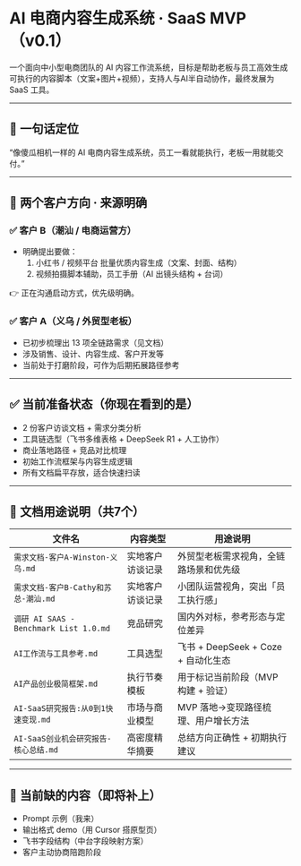 # AI 电商内容生成系统 · SaaS MVP（v0.1）

一个面向中小型电商团队的 AI 内容工作流系统，目标是帮助老板与员工高效生成可执行的内容脚本（文案+图片+视频），支持人与AI半自动协作，最终发展为 SaaS 工具。

---

## 🧠 一句话定位

“像傻瓜相机一样的 AI 电商内容生成系统，员工一看就能执行，老板一用就能交付。”

---

## 🎯 两个客户方向 · 来源明确

### ✅ 客户 B（潮汕 / 电商运营方）
- 明确提出要做：
  1. 小红书 / 视频平台 批量优质内容生成（文案、封面、结构）
  2. 视频拍摄脚本辅助，员工手册（AI 出镜头结构 + 台词）

👉 正在沟通启动方式，优先级明确。

### ✅ 客户 A（义乌 / 外贸型老板）
- 已初步梳理出 13 项全链路需求（见文档）
- 涉及销售、设计、内容生成、客户开发等
- 当前处于打磨阶段，可作为后期拓展路径参考

---

## ✅ 当前准备状态（你现在看到的是）

- 2 份客户访谈文档 + 需求分类分析
- 工具链选型（飞书多维表格 + DeepSeek R1 + 人工协作）
- 商业落地路径 + 竞品对比梳理
- 初始工作流框架与内容生成逻辑
- 所有文档扁平存放，适合快速扫读

---

## 📂 文档用途说明（共7个）

| 文件名 | 内容类型 | 用途说明 |
|--------|----------|----------|
| `需求文档-客户A-Winston-义乌.md` | 实地客户访谈记录 | 外贸型老板需求视角，全链路场景和优先级 |
| `需求文档-客户B-Cathy和苏总-潮汕.md` | 实地客户访谈记录 | 小团队运营视角，突出「员工执行感」 |
| `调研 AI SAAS - Benchmark List 1.0.md` | 竞品研究 | 国内外对标，参考形态与定位差异 |
| `AI工作流与工具参考.md` | 工具选型 | 飞书 + DeepSeek + Coze + 自动化生态 |
| `AI产品创业极简框架.md` | 执行节奏模板 | 用于标记当前阶段（MVP构建 + 验证） |
| `AI-SaaS研究报告:从0到1快速变现.md` | 市场与商业模型 | MVP 落地→变现路径梳理、用户增长方法 |
| `AI-SaaS创业机会研究报告-核心总结.md` | 高密度精华摘要 | 总结方向正确性 + 初期执行建议 |

---

## 🚧 当前缺的内容（即将补上）

- Prompt 示例（我来）
- 输出格式 demo（用 Cursor 搭原型页）
- 飞书字段结构（中台字段映射方案）
- 客户主动协商陪跑阶段
